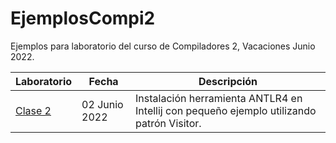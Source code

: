 # EjemplosCompi2
Ejemplos para laboratorio del curso de Compiladores 2, Vacaciones Junio 2022.

|Laboratorio|Fecha|Descripción|
|--|--|--|
|[Clase 2](EjemploLab2/)|02 Junio 2022|Instalación herramienta ANTLR4 en Intellij con pequeño ejemplo utilizando patrón Visitor.|